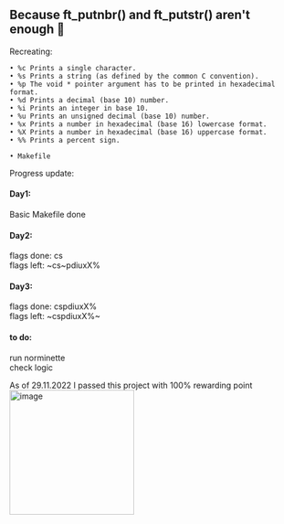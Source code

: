 ## Because ft_putnbr() and ft_putstr() aren't enough :triumph:

Recreating:
````
• %c Prints a single character.
• %s Prints a string (as defined by the common C convention).
• %p The void * pointer argument has to be printed in hexadecimal format.
• %d Prints a decimal (base 10) number.
• %i Prints an integer in base 10.
• %u Prints an unsigned decimal (base 10) number.
• %x Prints a number in hexadecimal (base 16) lowercase format.
• %X Prints a number in hexadecimal (base 16) uppercase format.
• %% Prints a percent sign.

• Makefile
````
Progress update:  
#### Day1:  
Basic Makefile done  

#### Day2:  
flags done: cs  
flags left: ~cs~pdiuxX%

#### Day3:  
flags done: cspdiuxX%  
flags left: ~cspdiuxX%~

#### to do: 
run norminette  
check logic

As of 29.11.2022 I passed this project with 100% rewarding point
<img width="218" alt="image" src="https://user-images.githubusercontent.com/97359403/204516338-80d1e6eb-7763-401e-8c2b-03268ae75936.png">

